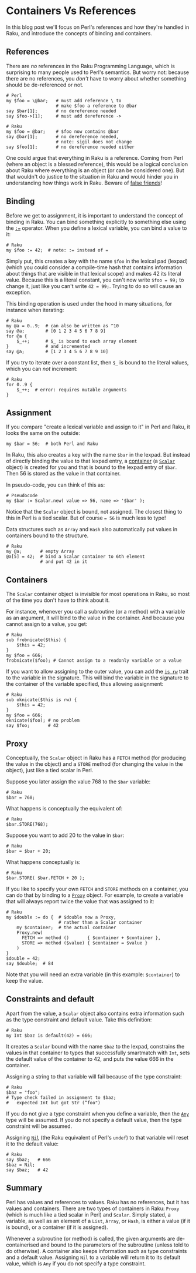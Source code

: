 # Containers Vs References
In this blog post we'll focus on Perl's references and how they're handled in Raku, and introduce the concepts of binding and containers.

## References
There are *no* references in the Raku Programming Language, which is surprising to many people used to Perl's semantics. But worry not: because there are no references, you *don't* have to worry about whether something should be de-referenced or not.
```
# Perl
my $foo = \@bar;   # must add reference \ to
                   # make $foo a reference to @bar
say $bar[1];       # no dereference needed
say $foo->[1];     # must add dereference ->
```
```
# Raku
my $foo = @bar;    # $foo now contains @bar
say @bar[1];       # no dereference needed,
                   # note: sigil does not change
say $foo[1];       # no dereference needed either
```
One could argue that everything in Raku is a reference. Coming from Perl (where an object is a blessed reference), this would be a logical conclusion about Raku where everything is an object (or can be considered one). But that wouldn't do justice to the situation in Raku and would hinder you in understanding how things work in Raku. Beware of [false friends](https://en.wikipedia.org/wiki/False_friend)!

## Binding
Before we get to assignment, it is important to understand the concept of binding in Raku. You can bind something explicitly to something else using the [`:=`](https://docs.raku.org/language/operators#infix_:=) operator. When you define a lexical variable, you can bind a value to it:
```
# Raku
my $foo := 42;  # note: := instead of =
```
Simply put, this creates a key with the name `$foo` in the lexical pad (lexpad) (which you could consider a compile-time hash that contains information about things that are visible in that lexical scope) and makes 42 its literal value.  Because this is a literal constant, you can't now write `$foo = 99;` to change it, just like you can't write `42 = 99;`.  Trying to do so will cause an exception.

This binding operation is used under the hood in many situations, for instance when iterating:
```
# Raku
my @a = 0..9;  # can also be written as ^10
say @a;        # [0 1 2 3 4 5 6 7 8 9]
for @a {
    $_++;      # $_ is bound to each array element
}              # and incremented
say @a;        # [1 2 3 4 5 6 7 8 9 10]
```
If you try to iterate over a constant list, then `$_` is bound to the literal values, which you can *not* increment:
```
# Raku
for 0..9 {
    $_++;  # error: requires mutable arguments
}
```
## Assignment
If you compare "create a lexical variable and assign to it" in Perl and Raku, it looks the same on the outside:
```
my $bar = 56;  # both Perl and Raku
```
In Raku, this also creates a key with the name `$bar` in the lexpad. But instead of directly binding the value to that lexpad entry, a [container](https://docs.raku.org/language/containers) (a [`Scalar`](https://docs.raku.org/type/Scalar) object) is created for you and that is bound to the lexpad entry of `$bar`. Then 56 is stored as the value in that container.

In pseudo-code, you can think of this as:
```
# Pseudocode
my $bar := Scalar.new( value => 56, name => '$bar' );
```
Notice that the `Scalar` object is bound, not assigned. The closest thing to this in Perl is a tied scalar. But of course `= 56` is much less to type!

Data structures such as `Array` and `Hash` also automatically put values in containers bound to the structure.
```
# Raku
my @a;       # empty Array
@a[5] = 42;  # bind a Scalar container to 6th element
             # and put 42 in it
```

## Containers
The `Scalar` container object is invisible for most operations in Raku, so most of the time you don't have to think about it.

For instance, whenever you call a subroutine (or a method) with a variable as an argument, it will bind to the value in the container. And because you cannot assign to a value, you get:
```
# Raku
sub frobnicate($this) {
    $this = 42;
}
my $foo = 666;
frobnicate($foo); # Cannot assign to a readonly variable or a value
```
If you want to allow assigning to the outer value, you can add the [`is rw`](https://docs.raku.org/language/signatures#Parameter_traits_and_modifiers) trait to the variable in the signature. This will bind the variable in the signature to the container of the variable specified, thus allowing assignment:
```
# Raku
sub oknicate($this is rw) {
    $this = 42;
}
my $foo = 666;
oknicate($foo); # no problem
say $foo;       # 42
```

## Proxy
Conceptually, the `Scalar` object in Raku has a `FETCH` method (for producing the value in the object) and a `STORE` method (for changing the value in the object), just like a tied scalar in Perl.

Suppose you later assign the value 768 to the `$bar` variable:
```
# Raku
$bar = 768;
```
What happens is conceptually the equivalent of:
```
# Raku
$bar.STORE(768);
```
Suppose you want to add 20 to the value in `$bar`:
```
# Raku
$bar = $bar + 20;
```
What happens conceptually is:
```
# Raku
$bar.STORE( $bar.FETCH + 20 );
```
If you like to specify your own `FETCH` and `STORE` methods on a container, you can do that by binding to a [`Proxy`](https://docs.raku.org/type/Proxy) object. For example, to create a variable that will always report twice the value that was assigned to it:
```
# Raku
my $double := do {  # $double now a Proxy,
                    # rather than a Scalar container
    my $container;  # the actual container
    Proxy.new(
      FETCH => method ()       { $container + $container },
      STORE => method ($value) { $container = $value }
    )
}
$double = 42;
say $double;  # 84
```
Note that you will need an extra variable (in this example: `$container`) to keep the value.

## Constraints and default
Apart from the value, a `Scalar` object also contains extra information such as the type constraint and default value. Take this definition:
```
# Raku
my Int $baz is default(42) = 666;
```
It creates a `Scalar` bound with the name `$baz` to the lexpad, constrains the values in that container to types that successfully smartmatch with `Int`, sets the default value of the container to 42, and puts the value 666 in the container.

Assigning a string to that variable will fail because of the type constraint:
```
# Raku
$baz = "foo";
# Type check failed in assignment to $baz;
#   expected Int but got Str (“foo")
```
If you do not give a type constraint when you define a variable, then the [`Any`](https://docs.raku.org/type/Any) type will be assumed. If you do not specify a default value, then the type constraint will be assumed.

Assigning [`Nil`](https://docs.raku.org/type/Nil) (the Raku equivalent of Perl's `undef`) to that variable will reset it to the default value:
```
# Raku
say $baz;   # 666
$baz = Nil;
say $baz;   # 42
```

## Summary
Perl has values and references to values. Raku has no references, but it has values and containers. There are two types of containers in Raku: `Proxy` (which is much like a tied scalar in Perl) and `Scalar`. Simply stated, a variable, as well as an element of a `List`, `Array`, or `Hash`, is either a value (if it is bound), or a container (if it is assigned).

Whenever a subroutine (or method) is called, the given arguments are de-containerised and bound to the parameters of the subroutine (unless told to do otherwise). A container also keeps information such as type constraints and a default value. Assigning `Nil` to a variable will return it to its default value, which is `Any` if you do not specify a type constraint.
